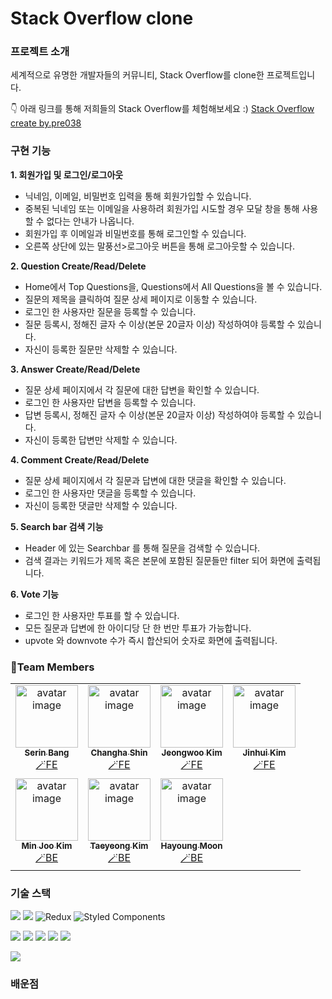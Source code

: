 # Stack Overflow clone

### 프로젝트 소개

세계적으로 유명한 개발자들의 커뮤니티, Stack Overflow를 clone한 프로젝트입니다.

👇 아래 링크를 통해 저희들의 Stack Overflow를 체험해보세요 :)
[Stack Overflow create by.pre038](http://pre-project-038-client.s3-website.ap-northeast-2.amazonaws.com)

### 구현 기능

**1. 회원가입 및 로그인/로그아웃**

- 닉네임, 이메일, 비밀번호 입력을 통해 회원가입할 수 있습니다.
- 중복된 닉네임 또는 이메일을 사용하려 회원가입 시도할 경우 모달 창을 통해 사용할 수 없다는 안내가 나옵니다.
- 회원가입 후 이메일과 비밀번호를 통해 로그인할 수 있습니다.
- 오른쪽 상단에 있는 말풍선>로그아웃 버튼을 통해 로그아웃할 수 있습니다.

**2. Question Create/Read/Delete**

- Home에서 Top Questions을, Questions에서 All Questions을 볼 수 있습니다.
- 질문의 제목을 클릭하여 질문 상세 페이지로 이동할 수 있습니다.
- 로그인 한 사용자만 질문을 등록할 수 있습니다.
- 질문 등록시, 정해진 글자 수 이상(본문 20글자 이상) 작성하여야 등록할 수 있습니다.
- 자신이 등록한 질문만 삭제할 수 있습니다.

**3. Answer Create/Read/Delete**

- 질문 상세 페이지에서 각 질문에 대한 답변을 확인할 수 있습니다.
- 로그인 한 사용자만 답변을 등록할 수 있습니다.
- 답변 등록시, 정해진 글자 수 이상(본문 20글자 이상) 작성하여야 등록할 수 있습니다.
- 자신이 등록한 답변만 삭제할 수 있습니다.

**4. Comment Create/Read/Delete**

- 질문 상세 페이지에서 각 질문과 답변에 대한 댓글을 확인할 수 있습니다.
- 로그인 한 사용자만 댓글을 등록할 수 있습니다.
- 자신이 등록한 댓글만 삭제할 수 있습니다.

**5. Search bar 검색 기능**

- Header 에 있는 Searchbar 를 통해 질문을 검색할 수 있습니다.
- 검색 결과는 키워드가 제목 혹은 본문에 포함된 질문들만 filter 되어 화면에 출력됩니다.

**6. Vote 기능**

- 로그인 한 사용자만 투표를 할 수 있습니다.
- 모든 질문과 답변에 한 아이디당 단 한 번만 투표가 가능합니다.
- upvote 와 downvote 수가 즉시 합산되어 숫자로 화면에 출력됩니다.

### 🌟Team Members

<table>
  <tbody>
    <tr>
    <td align="center"><a href="https://github.com/serin-B"><img src="https://avatars.githubusercontent.com/u/107970881?v=4" width="100px;" alt="avatar image"/><br /><sub><b>Serin Bang</b></sub></a><br /><a href="https://github.com/codestates-seb/seb40_pre_038/commits?author=serin-B" title="Documentation">🪄FE</a></td>
    <td align="center"><a href="https://github.com/rosenfence"><img src="https://avatars.githubusercontent.com/u/90300215?v=4" width="100px;" alt="avatar image"/><br /><sub><b>Changha Shin</b></sub></a><br /><a href="https://github.com/codestates-seb/seb40_pre_038/commits?author=rosenfence" title="Documentation">🪄FE</a></td>
    <td align="center"><a href="https://github.com/jwo0o0"><img src="https://avatars.githubusercontent.com/u/70098708?v=4" width="100px;" alt="avatar image"/><br /><sub><b>Jeongwoo Kim</b></sub></a><br /><a href="https://github.com/codestates-seb/seb40_pre_038/commits?author=jwo0o0" title="Documentation">🪄FE</a></td>
    <td align="center"><a href="https://github.com/JinhuiKim"><img src="https://avatars.githubusercontent.com/u/20276678?v=4" width="100px;" alt="avatar image"/><br /><sub><b>Jinhui Kim</b></sub></a><br /><a href="https://github.com/codestates-seb/seb40_pre_038/commits?author=JinhuiKim" title="Documentation">🪄FE</a></td>
    </tr>
    <tr>
    <td align="center"><a href="https://github.com/JadeMK"><img src="https://avatars.githubusercontent.com/u/97623334?v=4" width="100px;" alt="avatar image"/><br /><sub><b>Min Joo Kim</b></sub></a><br /><a href="https://github.com/codestates-seb/seb40_pre_038/commits?author=JadeMK" title="Documentation">🪄BE</a></td>
    <td align="center"><a href="https://github.com/gnidinger"><img src="https://avatars.githubusercontent.com/u/13742045?v=4" width="100px;" alt="avatar image"/><br /><sub><b>Taeyeong Kim</b></sub></a><br /><a href="https://github.com/codestates-seb/seb40_pre_038/commits?author=gnidinger" title="Documentation">🪄BE</a></td>
    <td align="center"><a href="https://github.com/hayoung10"><img src="https://avatars.githubusercontent.com/u/39071652?v=4" width="100px;" alt="avatar image"/><br /><sub><b>Hayoung Moon</b></sub></a><br /><a href="https://github.com/codestates-seb/seb40_pre_038/commits?author=hayoung10" title="Documentation">🪄BE</a></td>
    </tr>
  </tbody>
</table>

### 기술 스택

<img src="https://img.shields.io/badge/javascript-F7DF1E?style=for-the-badge&logo=javascript&logoColor=black"> <img src="https://img.shields.io/badge/react-61DAFB?style=for-the-badge&logo=react&logoColor=black"> ![Redux](https://img.shields.io/badge/redux-%23593d88.svg?style=for-the-badge&logo=redux&logoColor=white) ![Styled Components](https://img.shields.io/badge/styled--components-DB7093?style=for-the-badge&logo=styled-components&logoColor=white)

<img src="https://img.shields.io/badge/java-007396?style=for-the-badge&logo=java&logoColor=white"> <img src="https://img.shields.io/badge/Spring-6DB33F?style=for-the-badge&logo=Spring&logoColor=white"> <img src="https://img.shields.io/badge/Spring Boot-6DB33F?style=for-the-badge&logo=springboot&logoColor=white"> <img src="https://img.shields.io/badge/Spring Security-6DB33F?style=for-the-badge&logo=SpringSecurity&logoColor=white"> <img src="https://img.shields.io/badge/mysql-4479A1?style=for-the-badge&logo=mysql&logoColor=white">

<img src="https://img.shields.io/badge/amazonaws-232F3E?style=for-the-badge&logo=amazonaws&logoColor=white">

### 배운점
